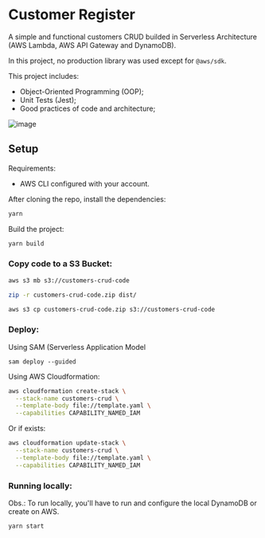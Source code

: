 # Customer Register

A simple and functional customers CRUD builded in Serverless Architecture (AWS Lambda, AWS API Gateway and DynamoDB).

In this project, no production library was used except for `@aws/sdk`.

This project includes:
- Object-Oriented Programming (OOP);
- Unit Tests (Jest);
- Good practices of code and architecture;

![image](https://github.com/user-attachments/assets/110b86a0-c9af-4241-9e40-94288ef8aa43)

## Setup

Requirements:
- AWS CLI configured with your account.

After cloning the repo, install the dependencies:

```bash
yarn
```

Build the project:

```bash
yarn build
```

### Copy code to a S3 Bucket:

```bash
aws s3 mb s3://customers-crud-code

zip -r customers-crud-code.zip dist/

aws s3 cp customers-crud-code.zip s3://customers-crud-code
```

### Deploy:

Using SAM (Serverless Application Model
```
sam deploy --guided 
```

Using AWS Cloudformation:

```bash
aws cloudformation create-stack \
  --stack-name customers-crud \
  --template-body file://template.yaml \
  --capabilities CAPABILITY_NAMED_IAM
```

Or if exists:

```bash
aws cloudformation update-stack \
  --stack-name customers-crud \
  --template-body file://template.yaml \
  --capabilities CAPABILITY_NAMED_IAM
```


### Running locally:

Obs.: To run locally, you'll have to run and configure the local DynamoDB or create on AWS.

```bash
yarn start
```

